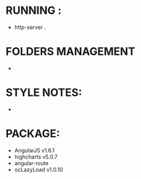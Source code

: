 # RUNNING :
- http-server .

# FOLDERS MANAGEMENT 
- 

# STYLE NOTES:
- 

# PACKAGE:
- AngularJS v1.6.1
- highcharts v5.0.7
- angular-route
- ocLazyLoad v1.0.10